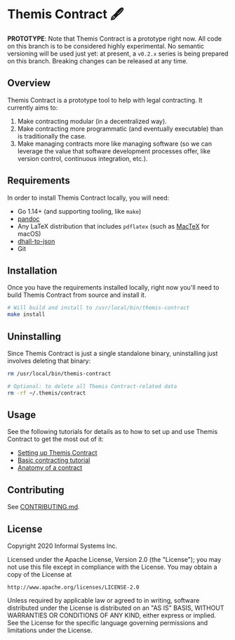 # Themis Contract 🖋

**PROTOTYPE**: Note that Themis Contract is a prototype right now. All code on
this branch is to be considered highly experimental. No semantic versioning will
be used just yet: at present, a `v0.2.x` series is being prepared on this 
branch. Breaking changes can be released at any time.

## Overview

Themis Contract is a prototype tool to help with legal contracting. It currently
aims to:

1. Make contracting modular (in a decentralized way).
2. Make contracting more programmatic (and eventually executable) than is
   traditionally the case.
3. Make managing contracts more like managing software (so we can leverage
   the value that software development processes offer, like version control,
   continuous integration, etc.).

## Requirements

In order to install Themis Contract locally, you will need:

* Go 1.14+ (and supporting tooling, like `make`)
* [pandoc]
* Any LaTeX distribution that includes `pdflatex` (such as [MacTeX] for macOS)
* [dhall-to-json]
* Git

## Installation

Once you have the requirements installed locally, right now you'll need to build
Themis Contract from source and install it.

```bash
# Will build and install to /usr/local/bin/themis-contract
make install
```

## Uninstalling

Since Themis Contract is just a single standalone binary, uninstalling just
involves deleting that binary:

```bash
rm /usr/local/bin/themis-contract

# Optional: to delete all Themis Contract-related data
rm -rf ~/.themis/contract
```

## Usage

See the following tutorials for details as to how to set up and use Themis
Contract to get the most out of it:

* [Setting up Themis Contract](./docs/setup.md)
* [Basic contracting tutorial](./docs/basic-tutorial.md)
* [Anatomy of a contract](./docs/contract-anatomy.md)

## Contributing

See [CONTRIBUTING.md](./CONTRIBUTING.md).

## License

Copyright 2020 Informal Systems Inc.

Licensed under the Apache License, Version 2.0 (the "License");
you may not use this file except in compliance with the License.
You may obtain a copy of the License at

    http://www.apache.org/licenses/LICENSE-2.0

Unless required by applicable law or agreed to in writing, software
distributed under the License is distributed on an "AS IS" BASIS,
WITHOUT WARRANTIES OR CONDITIONS OF ANY KIND, either express or implied.
See the License for the specific language governing permissions and
limitations under the License.


[dhall]: https://dhall-lang.org/
[pandoc]: https://pandoc.org/
[MacTeX]: https://www.tug.org/mactex/
[dhall-to-json]: https://github.com/dhall-lang/dhall-haskell/tree/master/dhall-json
